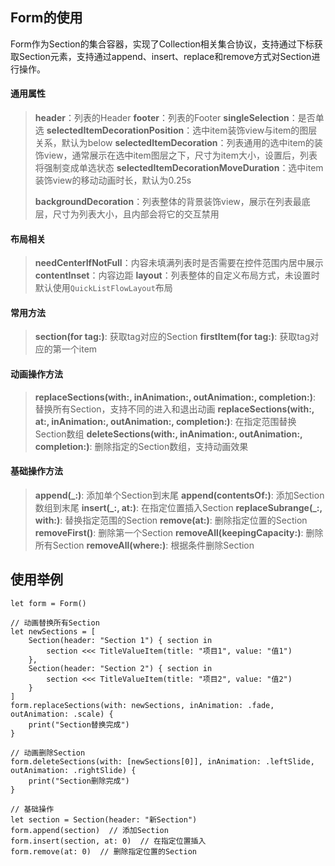 ## Form的使用

Form作为Section的集合容器，实现了Collection相关集合协议，支持通过下标获取Section元素，支持通过append、insert、replace和remove方式对Section进行操作。

####  通用属性

> **header**：列表的Header
> **footer**：列表的Footer
> **singleSelection**：是否单选
> **selectedItemDecorationPosition**：选中item装饰view与item的图层关系，默认为below
> **selectedItemDecoration**：列表通用的选中item的装饰view，通常展示在选中item图层之下，尺寸为item大小，设置后，列表将强制变成单选状态
> **selectedItemDecorationMoveDuration**：选中item装饰view的移动动画时长，默认为0.25s
>
> **backgroundDecoration**：列表整体的背景装饰view，展示在列表最底层，尺寸为列表大小，且内部会将它的交互禁用

#### 布局相关

> **needCenterIfNotFull**：内容未填满列表时是否需要在控件范围内居中展示
> **contentInset**：内容边距
> **layout**：列表整体的自定义布局方式，未设置时默认使用`QuickListFlowLayout`布局

#### 常用方法
> **section(for tag:)**: 获取tag对应的Section
> **firstItem(for tag:)**: 获取tag对应的第一个item

#### 动画操作方法
> **replaceSections(with:, inAnimation:, outAnimation:, completion:)**: 替换所有Section，支持不同的进入和退出动画
> **replaceSections(with:, at:, inAnimation:, outAnimation:, completion:)**: 在指定范围替换Section数组
> **deleteSections(with:, inAnimation:, outAnimation:, completion:)**: 删除指定的Section数组，支持动画效果

#### 基础操作方法
> **append(_:)**: 添加单个Section到末尾
> **append(contentsOf:)**: 添加Section数组到末尾
> **insert(_:, at:)**: 在指定位置插入Section
> **replaceSubrange(_:, with:)**: 替换指定范围的Section
> **remove(at:)**: 删除指定位置的Section
> **removeFirst()**: 删除第一个Section
> **removeAll(keepingCapacity:)**: 删除所有Section
> **removeAll(where:)**: 根据条件删除Section

## 使用举例
```
let form = Form()

// 动画替换所有Section
let newSections = [
    Section(header: "Section 1") { section in
        section <<< TitleValueItem(title: "项目1", value: "值1")
    },
    Section(header: "Section 2") { section in
        section <<< TitleValueItem(title: "项目2", value: "值2")
    }
]
form.replaceSections(with: newSections, inAnimation: .fade, outAnimation: .scale) {
    print("Section替换完成")
}

// 动画删除Section
form.deleteSections(with: [newSections[0]], inAnimation: .leftSlide, outAnimation: .rightSlide) {
    print("Section删除完成")
}

// 基础操作
let section = Section(header: "新Section")
form.append(section)  // 添加Section
form.insert(section, at: 0)  // 在指定位置插入
form.remove(at: 0)  // 删除指定位置的Section
```
